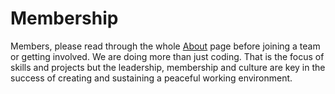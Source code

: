# Membership
Members, please read through the whole [About](https://github.com/Team-Programming/About) page before joining a team or getting involved.  We are doing more than just coding.  That is the focus of skills and projects but the leadership, membership and culture are key in the success of creating and sustaining a peaceful working environment.